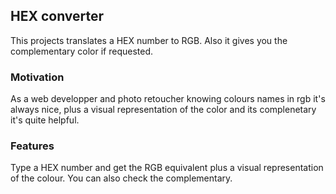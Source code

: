 ## HEX converter
This projects translates a HEX number to RGB. Also it gives you the complementary color if requested.

### Motivation
As a web developper and photo retoucher knowing colours names in rgb it's always nice, plus a visual representation of the color and its complenetary it's quite helpful.

### Features
Type a HEX number and get the RGB equivalent plus a visual representation of the colour. You can also check the complementary.
